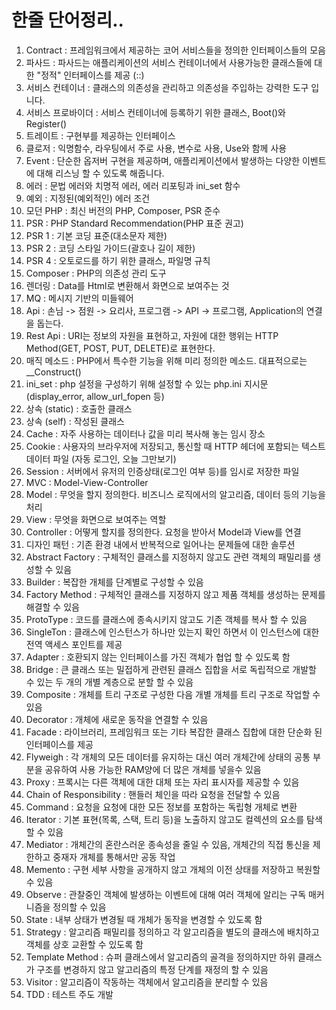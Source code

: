 # 한줄 단어정리..

1. Contract : 프레임워크에서 제공하는 코어 서비스들을 정의한 인터페이스들의 모음
2. 파사드 : 파사드는 애플리케이션의 서비스 컨테이너에서 사용가능한 클래스들에 대한 "정적" 인터페이스를 제공 (::)
3. 서비스 컨테이너 : 클래스의 의존성을 관리하고 의존성을 주입하는 강력한 도구 입니다. 
9. 서비스 프로바이더 : 서비스 컨테이너에 등록하기 위한 클래스, Boot()와 Register()
4. 트레이트 : 구현부를 제공하는 인터페이스
5. 클로저 : 익명함수, 라우팅에서 주로 사용, 변수로 사용, Use와 함께 사용
22. Event : 단순한 옵저버 구현을 제공하며, 애플리케이션에서 발생하는 다양한 이벤트에 대해 리스닝 할 수 있도록 해줍니다.
6. 에러 : 문법 에러와 치명적 에러, 에러 리포팅과 ini_set 함수
7. 예외 : 지정된(예외적인) 에러 조건
8. 모던 PHP : 최신 버전의 PHP, Composer, PSR 준수
9. PSR : PHP Standard Recommendation(PHP 표준 권고)
10. PSR 1 : 기본 코딩 표준(대소문자 제한)
11. PSR 2 : 코딩 스타일 가이드(괄호나 길이 제한)
12. PSR 4 : 오토로드를 하기 위한 클래스, 파일명 규칙
15. Composer : PHP의 의존성 관리 도구
13. 렌더링 : Data를 Html로 변환해서 화면으로 보여주는 것
14. MQ : 메시지 기반의 미들웨어
16. Api : 손님 -> 점원 -> 요리사, 프로그램 -> API -> 프로그램, Application의 연결을 돕는다.
17. Rest Api : URI는 정보의 자원을 표현하고, 자원에 대한 행위는 HTTP Method(GET, POST, PUT, DELETE)로 표현한다.
18. 매직 메소드 : PHP에서 특수한 기능을 위해 미리 정의한 메소드. 대표적으로는 __Construct()
19. ini_set : php 설정을 구성하기 위해 설정할 수 있는 php.ini 지시문 (display_error, allow_url_fopen 등)
20. 상속 (static) : 호출한 클래스
21. 상속 (self) : 작성된 클래스
23. Cache : 자주 사용하는 데이터나 값을 미리 복사해 놓는 임시 장소
23. Cookie : 사용자의 브라우저에 저장되고, 통신할 때 HTTP 헤더에 포함되는 텍스트 데이터 파일 (자동 로그인, 오늘 그만보기)
23. Session : 서버에서 유저의 인증상태(로그인 여부 등)를 임시로 저장한 파일
24. MVC : Model-View-Controller
25. Model : 무엇을 할지 정의한다. 비즈니스 로직에서의 알고리즘, 데이터 등의 기능을 처리
26. View : 무엇을 화면으로 보여주는 역할
27. Controller : 어떻게 할지를 정의한다. 요청을 받아서 Model과 View를 연결
28. 디자인 패턴 : 기존 환경 내에서 반복적으로 일어나는 문제들에 대한 솔루션
29. Abstract Factory :  구체적인 클래스를 지정하지 않고도 관련 객체의 패밀리를 생성할 수 있음
31. Builder : 복잡한 개체를 단계별로 구성할 수 있음
32. Factory Method : 구체적인 클래스를 지정하지 않고 제품 객체를 생성하는 문제를 해결할 수 있음
33. ProtoType : 코드를 클래스에 종속시키지 않고도 기존 객체를 복사 할 수 있음
34. SingleTon : 클래스에 인스턴스가 하나만 있는지 확인 하면서 이 인스턴스에 대한 전역 액세스 포인트를 제공
35. Adapter : 호환되지 않는 인터페이스를 가진 객체가 협업 할 수 있도록 함
36. Bridge : 큰 클래스 또는 밀접하게 관련된 클래스 집합을 서로 독립적으로 개발할 수 있는 두 개의 개별 계층으로 분할 할 수 있음
37. Composite : 개체를 트리 구조로 구성한 다음 개별 개체를 트리 구조로 작업할 수 있음
38. Decorator : 개체에 새로운 동작을 연결할 수 있음
39. Facade : 라이브러리, 프레임워크 또는 기타 복잡한 클래스 집합에 대한 단순화 된 인터페이스를 제공
40. Flyweigh : 각 개체의 모든 데이터를 유지하는 대신 여러 개체간에 상태의 공통 부분을 공유하여 사용 가능한 RAM양에 더 많은 개체를 넣을수 있음
41. Proxy : 프록시는 다른 객체에 대한 대체 또는 자리 표시자를 제공할 수 있음
42. Chain of Responsibility : 핸들러 체인을 따라 요청을 전달할 수 있음
43. Command : 요청을 요청에 대한 모든 정보를 포함하는 독립형 개체로 변환
44. Iterator : 기본 표현(목록, 스택, 트리 등)을 노출하지 않고도 컬렉션의 요소를 탐색할 수 있음
45. Mediator : 개체간의 혼란스러운 종속성을 줄일 수 있음, 개체간의 직접 통신을 제한하고 중재자 개체를 통해서만 공동 작업
46. Memento : 구현 세부 사항을 공개하지 않고 개체의 이전 상태를 저장하고 복원할 수 있음
47. Observe : 관찰중인 객체에 발생하는 이벤트에 대해 여러 객체에 알리는 구독 매커니즘을 정의할 수 있음
48. State : 내부 상태가 변경될 때 개체가 동작을 변경할 수 있도록 함
49. Strategy : 알고리즘 패밀리를 정의하고 각 알고리즘을 별도의 클래스에 배치하고 객체를 상호 교환할 수 있도록 함
50. Template Method : 슈퍼 클래스에서 알고리즘의 골격을 정의하지만 하위 클래스가 구조를 변경하지 않고 알고리즘의 특정 단계를 재정의 할 수 있음
51. Visitor : 알고리즘이 작동하는 객체에서 알고리즘을 분리할 수 있음
30. TDD : 테스트 주도 개발